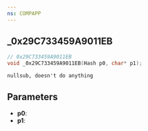 ```yaml
---
ns: COMPAPP
---
```

## _0x29C733459A9011EB

```c
// 0x29C733459A9011EB
void _0x29C733459A9011EB(Hash p0, char* p1);
```

```
nullsub, doesn't do anything
```

## Parameters
* **p0**:
* **p1**:

